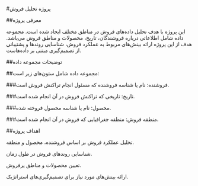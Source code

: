 #پروژه تحلیل فروش


##معرفی پروژه


این پروژه با هدف تحلیل داده‌های فروش در مناطق مختلف ایجاد شده است. مجموعه داده شامل اطلاعاتی درباره فروشندگان، تاریخ، محصولات و مناطق فروش می‌باشد. هدف از این پروژه ارائه بینش‌های مربوط به عملکرد فروش، شناسایی روندها و پشتیبانی از تصمیم‌گیری مبتنی بر داده‌هاست.


##توضیحات مجموعه داده


##مجموعه داده شامل ستون‌های زیر است:


###فروشنده: نام یا شناسه فروشنده که مسئول انجام تراکنش فروش است.


###تاریخ: تاریخی که تراکنش فروش در آن انجام شده است.


###محصول: نام یا شناسه محصول فروخته شده.


###منطقه فروش: منطقه جغرافیایی که فروش در آن انجام شده است.


##اهداف پروژه


تحلیل عملکرد فروش بر اساس فروشنده، محصول و منطقه.


شناسایی روندهای فروش در طول زمان.


تعیین محصولات و مناطق پرفروش.


ارائه بینش‌های مورد نیاز برای تصمیم‌گیری‌های استراتژیک.

